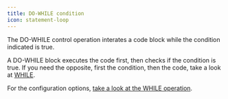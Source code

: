 ```yaml
---
title: DO-WHILE condition
icon: statement-loop
---
```


The DO-WHILE control operation interates a code block while the condition indicated is true.

A DO-WHILE block executes the code first, then checks if the condition is true. If you need the opposite, first the
condition, then the code, take a look at [WHILE](rules/palette/control/while).

For the configuration options, [take a look at the WHILE operation](rules/palette/control/while).
